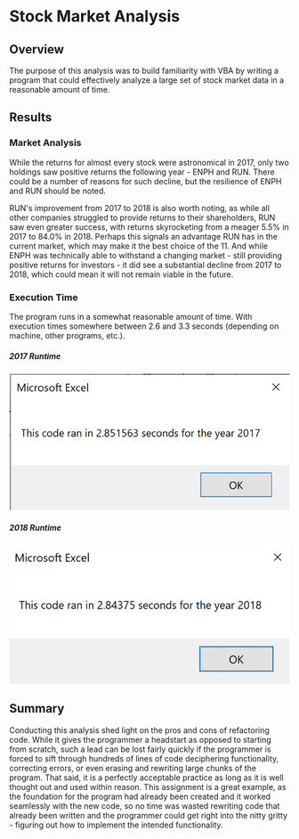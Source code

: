 # Stock Market Analysis
## Overview
The purpose of this analysis was to build familiarity with VBA by writing a program that could effectively analyze a large set of stock market data in a reasonable amount of time.

## Results
### Market Analysis
While the returns for almost every stock were astronomical in 2017, only two holdings saw positive returns the following year - ENPH and RUN. There could be a number of reasons for such decline, but the resilience of ENPH and RUN should be noted. 

RUN's improvement from 2017 to 2018 is also worth noting, as while all other companies struggled to provide returns to their shareholders, RUN saw even greater success, with returns skyrocketing from a meager 5.5% in 2017 to 84.0% in 2018. Perhaps this signals an advantage RUN has in the current market, which may make it the best choice of the 11. And while ENPH was technically able to withstand a changing market - still providing positive returns for investors - it did see a substantial decline from 2017 to 2018, which could mean it will not remain viable in the future.

### Execution Time
The program runs in a somewhat reasonable amount of time. With execution times somewhere between 2.6 and 3.3 seconds (depending on machine, other programs, etc.).

##### 2017 Runtime
![VBA_Challenge_2017](/Resources/VBA_Challenge_2017.png)

##### 2018 Runtime
![VBA_Challenge_2018](/Resources/VBA_Challenge_2018.png)

## Summary
Conducting this analysis shed light on the pros and cons of refactoring code. While it gives the programmer a headstart as opposed to starting from scratch, such a lead can be lost fairly quickly if the programmer is forced to sift through hundreds of lines of code deciphering functionality, correcting errors, or even erasing and rewriting large chunks of the program. That said, it is a perfectly acceptable practice as long as it is well thought out and used within reason. This assignment is a great example, as the foundation for the program had already been created and it worked seamlessly with the new code, so no time was wasted rewriting code that already been written and the programmer could get right into the nitty gritty - figuring out how to implement the intended functionality.
